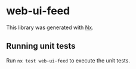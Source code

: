 # web-ui-feed

This library was generated with [Nx](https://nx.dev).

## Running unit tests

Run `nx test web-ui-feed` to execute the unit tests.
